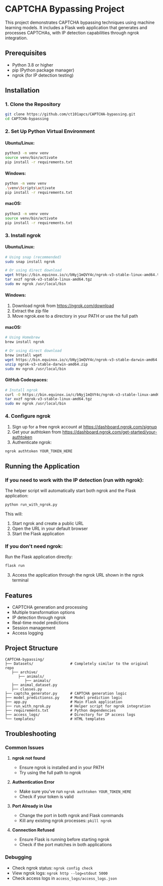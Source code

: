 # CAPTCHA Bypassing Project

This project demonstrates CAPTCHA bypassing techniques using machine learning models. It includes a Flask web application that generates and processes CAPTCHAs, with IP detection capabilities through ngrok integration.

## Prerequisites

- Python 3.8 or higher
- pip (Python package manager)
- ngrok (for IP detection testing)

## Installation

### 1. Clone the Repository
```bash
git clone https://github.com/ct101apcs/CAPTCHA-bypassing.git
cd CAPTCHA-bypassing
```

### 2. Set Up Python Virtual Environment

#### Ubuntu/Linux:
```bash
python3 -m venv venv
source venv/bin/activate
pip install -r requirements.txt
```

#### Windows:
```bash
python -m venv venv
.\venv\Scripts\activate
pip install -r requirements.txt
```

#### macOS:
```bash
python3 -m venv venv
source venv/bin/activate
pip install -r requirements.txt
```

### 3. Install ngrok

#### Ubuntu/Linux:
```bash
# Using snap (recommended)
sudo snap install ngrok

# Or using direct download
wget https://bin.equinox.io/c/bNyj1mQVY4c/ngrok-v3-stable-linux-amd64.tgz
tar xvzf ngrok-v3-stable-linux-amd64.tgz
sudo mv ngrok /usr/local/bin
```

#### Windows:
1. Download ngrok from https://ngrok.com/download
2. Extract the zip file
3. Move ngrok.exe to a directory in your PATH or use the full path

#### macOS:
```bash
# Using Homebrew
brew install ngrok

# Or using direct download
brew install wget
wget https://bin.equinox.io/c/bNyj1mQVY4c/ngrok-v3-stable-darwin-amd64.zip
unzip ngrok-v3-stable-darwin-amd64.zip
sudo mv ngrok /usr/local/bin
```

#### GitHub Codespaces:
```bash
# Install ngrok
curl -O https://bin.equinox.io/c/bNyj1mQVY4c/ngrok-v3-stable-linux-amd64.tgz
tar xvzf ngrok-v3-stable-linux-amd64.tgz
sudo mv ngrok /usr/local/bin
```

### 4. Configure ngrok

1. Sign up for a free ngrok account at https://dashboard.ngrok.com/signup
2. Get your authtoken from https://dashboard.ngrok.com/get-started/your-authtoken
3. Authenticate ngrok:
```bash
ngrok authtoken YOUR_TOKEN_HERE
```

## Running the Application

### If you need to work with the IP detection (run with ngrok):

The helper script will automatically start both ngrok and the Flask application:

```bash
python run_with_ngrok.py
```

This will:
1. Start ngrok and create a public URL
2. Open the URL in your default browser
3. Start the Flask application

### If you don't need ngrok:

Run the Flask application directly:
```bash
flask run
```

3. Access the application through the ngrok URL shown in the ngrok terminal

## Features

- CAPTCHA generation and processing
- Multiple transformation options
- IP detection through ngrok
- Real-time model predictions
- Session management
- Access logging

## Project Structure

```
CAPTCHA-bypassing/
├── Datasets/                 # Completely similar to the original repo
   ├── archive/            
      ├── animals/
         ├── animals/
   ├── animal_dataset.py
   ├── classes.py
├── captcha_generator.py      # CAPTCHA generation logic
├── model_predictionss.py     # Model prediction logic
├── app.py                    # Main Flask application
├── run_with_ngrok.py         # Helper script for ngrok integration
├── requirements.txt          # Python dependencies
├── access_logs/              # Directory for IP access logs
└── templates/                # HTML templates
```

## Troubleshooting

### Common Issues

1. **ngrok not found**
   - Ensure ngrok is installed and in your PATH
   - Try using the full path to ngrok

2. **Authentication Error**
   - Make sure you've run `ngrok authtoken YOUR_TOKEN_HERE`
   - Check if your token is valid

3. **Port Already in Use**
   - Change the port in both ngrok and Flask commands
   - Kill any existing ngrok processes: `pkill ngrok`

4. **Connection Refused**
   - Ensure Flask is running before starting ngrok
   - Check if the port matches in both applications

### Debugging

- Check ngrok status: `ngrok config check`
- View ngrok logs: `ngrok http --log=stdout 5000`
- Check access logs in `access_logs/access_logs.json`